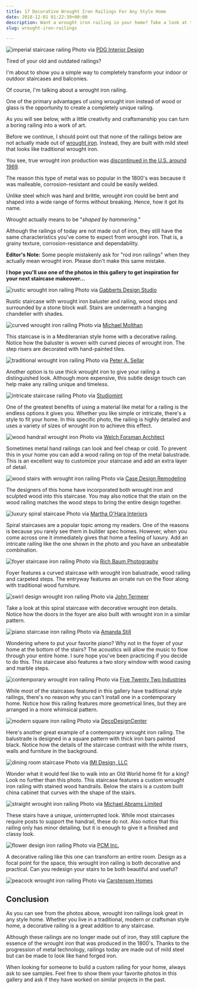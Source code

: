 ```yaml
---
title: 17 Decorative Wrought Iron Railings For Any Style Home
date: 2018-12-01 01:22:39+00:00
description: Want a wrought iron railing in your home? Take a look at these staircase handrails before you go anywhere else. You might be surprised what we discovered.
slug: wrought-iron-railings

---
```


![imperial staircase railing](https://www.doorwaysmagazine.com/wp-content/uploads/imperial_staircase_iron_railings.jpg) 
Photo via [PDG Interior Design](http://www.houzz.com/photos/6107130/Portfolio-traditional-staircase-other-metro)

Tired of your old and outdated railings?

I'm about to show you a simple way to completely transform your indoor or outdoor staircases and balconies. 

Of course, I'm talking about a wrought iron railing.

One of the primary advantages of using wrought iron instead of wood or glass is the opportunity to create a completely unique railing. 

As you will see below, with a little creativity and craftsmanship you can turn a boring railing into a work of art.

Before we continue, I should point out that none of the railings below are not actually made out of [wrought iron](https://en.wikipedia.org/wiki/Wrought_iron). Instead, they are built with mild steel that looks like traditional wrought iron. 

You see, true wrought iron production was [discontinued in the U.S. around 1969](http://www.artmetal.com/project/NOMMA/WROUGHT.HTM).

The reason this type of metal was so popular in the 1800's was because it was malleable, corrosion-resistant and could be easily welded. 

Unlike steel which was hard and brittle, wrought iron could be bent and shaped into a wide range of forms without breaking. Hence, how it got its name. 

Wrought actually means to be "_shaped by hammering._"

Although the railings of today are not made out of iron, they still have the same characteristics you've come to expect from wrought iron. That is, a grainy texture, corrosion-resistance and dependability.

**Editor's Note:** Some people mistakenly ask for "rod iron railings" when they actually mean wrought iron. Please don't make this same mistake.

**I hope you'll use one of the photos in this gallery to get inspiration for your next staircase makeover...**

![rustic wrought iron railing](https://www.doorwaysmagazine.com/wp-content/uploads/rustic_wrought_iron_railing.jpg) 
Photo via [Gabberts Design Studio](http://www.houzz.com/photos/693620/Staircase-rustic-staircase-minneapolis)

Rustic staircase with wrought iron baluster and railing, wood steps and surrounded by a stone block wall. Stairs are underneath a hanging chandelier with shades.

![curved wrought iron railing](https://www.doorwaysmagazine.com/wp-content/uploads/curved_wrought_iron_railing.jpg) 
Photo via [Michael Molthan](http://www.houzz.com/photos/2527502/MICHAEL-MOLTHAN-LUXURY-HOMES-INTERIOR-DESIGN-GROUP-mediterranean-staircase-dallas)

This staircase is in a Mediteranian style home with a decorative railing. Notice how the baluster is woven with curved pieces of wrought iron. The step risers are decorated with hand-painted tiles.

![traditional wrought iron railing](https://www.doorwaysmagazine.com/wp-content/uploads/traditional_wrought_iron_railing.jpg) 
Photo via [Peter A. Sellar](http://www.houzz.com/photos/74075/Staircase-traditional-staircase-toronto)

Another option is to use thick wrought iron to give your railing a distinguished look. Although more expensive, this subtle design touch can help make any railing unique and timeless.

![intricate staircase railing](https://www.doorwaysmagazine.com/wp-content/uploads/intricate_staircase_railing.jpg) 
Photo via [Studiomint](http://www.houzz.com/photos/8916439/10-Mulgoa-St-Brighton-traditional-staircase-melbourne)

One of the greatest benefits of using a material like metal for a railing is the endless options it gives you. Whether you like simple or intricate, there's a style to fit your home. In this specific photo, the railing is highly detailed and uses a variety of sizes of wrought iron to achieve this effect.

![wood handrail wrought iron](https://www.doorwaysmagazine.com/wp-content/uploads/wood_handrail_wrought_iron.jpg) 
Photo via [Welch Forsman Architect](http://www.houzz.com/photos/1386245/LEED-Led-Summit-Splendor-traditional-staircase-minneapolis)

Sometimes metal hand railings can look and feel cheap or cold. To prevent this in your home you can add a wood railing on top of the metal balustrade. This is an excellent way to customize your staircase and add an extra layer of detail.

![wood stairs with wrought iron railing](https://www.doorwaysmagazine.com/wp-content/uploads/wood_wrought_iron_railing.jpg) 
Photo via [Case Design Remodeling](http://www.houzz.com/photos/87119/Case-Design-Remodeling-Inc-traditional-staircase-dc-metro)

The designers of this home have incorporated both wrought iron and sculpted wood into this staircase. You may also notice that the stain on the wood railing matches the wood steps to bring the entire design together.

![luxury spiral staircase](https://www.doorwaysmagazine.com/wp-content/uploads/luxury_spiral_staircase.jpg) 
Photo via [Martha O'Hara Interiors](http://www.houzz.com/photos/420729/Merilane-Avenue-Residence-2-Staircase-traditional-staircase-minneapolis)

Spiral staircases are a popular topic among my readers. One of the reasons is because you rarely see them in builder spec homes. However, when you come across one it immediately gives that home a feeling of luxury. Add an intricate railing like the one shown in the photo and you have an unbeatable combination.

![foyer staircase iron railing](https://www.doorwaysmagazine.com/wp-content/uploads/foyer_staircase_iron_railing.jpg) 
Photo via [Rich Baum Photography](http://www.houzz.com/photos/11473288/Spaces-mediterranean-staircase-sacramento)

Foyer features a curved staircase with wrought iron balustrade, wood railing and carpeted steps. The entryway features an ornate run on the floor along with traditional wood furniture.

![swirl design wrought iron railing](https://www.doorwaysmagazine.com/wp-content/uploads/swirl_wrought_iron_railing.jpg) 
Photo via [John Termeer](http://www.houzz.com/photos/102972/Stairways-mediterranean-staircase-houston)

Take a look at this spiral staircase with decorative wrought iron details. Notice how the doors in the foyer are also built with wrought iron in a similar pattern. 

![piano staircase iron railing](https://www.doorwaysmagazine.com/wp-content/uploads/piano_staircase_iron_railing.jpg) 
Photo via [Amanda Still](http://www.houzz.com/photos/357325/Tuscan-Staircase-traditional-staircase-austin)

Wondering where to put your favorite piano? Why not in the foyer of your home at the bottom of the stairs? The acoustics will allow the music to flow through your entire home. I sure hope you've been practicing if you decide to do this. This staircase also features a two story window with wood casing and marble steps.

![contemporary wrought iron railing](https://www.doorwaysmagazine.com/wp-content/uploads/contemporary_wrought_iron_railing.jpg) Photo via [Five Twenty Two Industries](http://www.houzz.com/photos/68281/Hoffman-contemporary-staircase-san-francisco)

While most of the staircases featured in this gallery have traditional style railings, there's no reason why you can't install one in a contemporary home. Notice how this railing features more geometrical lines, but they are arranged in a more whimsical pattern.

![modern square iron railing](https://www.doorwaysmagazine.com/wp-content/uploads/modern_square_iron_railing.jpg) 
Photo via [DecoDesignCenter](http://www.houzz.com/photos/211525/Modern-Design-Steel-Staircase-Railings-modern-staircase-other-metro)

Here's another great example of a contemporary wrought iron railing. The balustrade is designed in a square pattern with thick iron bars painted black. Notice how the details of the staircase contrast with the white risers, walls and furniture in the background.


![dining room staircase](https://www.doorwaysmagazine.com/wp-content/uploads/dining_room_staircase.jpg) 
Photo via [IMI Design, LLC](http://www.houzz.com/photos/4886055/Old-World-Chandler-traditional-dining-room-phoenix)

Wonder what it would feel like to walk into an Old World home fit for a king? Look no further than this photo. This staircase features a custom wrought iron railing with stained wood handrails. Below the stairs is a custom built china cabinet that curves with the shape of the stairs.


![straight wrought iron railing](https://www.doorwaysmagazine.com/wp-content/uploads/straight_wrought_iron_railing.jpg) 
Photo via [Michael Abrams Limited](http://www.houzz.com/photos/217825/Wolfram-Foyer-traditional-staircase-chicago)

These stairs have a unique, uninterrupted look. While most staircases require posts to support the handrail, these do not. Also notice that this railing only has minor detailing, but it is enough to give it a finished and classy look.

![flower design iron railing](https://www.doorwaysmagazine.com/wp-content/uploads/flowers_iron_railing.jpg) 
Photo via [PCM Inc.](http://www.houzz.com/photos/16973492/Brentwood-Residence-traditional-staircase-toronto)

A decorative railing like this one can transform an entire room. Design as a focal point for the space, this wrought iron railing is both decorative and practical. Can you redesign your stairs to be both beautiful and useful?


![peacock wrought iron railing](https://www.doorwaysmagazine.com/wp-content/uploads/peacock_wrought_iron_railing.jpg) 
Photo via [Carstensen Homes](http://www.houzz.com/photos/7224130/The-Mediterranean-Custom-Home-mediterranean-entry-milwaukee)



## Conclusion



As you can see from the photos above, wrought iron railings look great in any style home. Whether you live in a traditional, modern or craftsman style home, a decorative railing is a great addition to any staircase.

Although these railings are no longer made out of iron, they still capture the essence of the wrought iron that was produced in the 1800's. Thanks to the progression of metal technology, railings today are made out of mild steel but can be made to look like hand forged iron.

When looking for someone to build a custom railing for your home, always ask to see samples. Feel free to show them your favorite photos in this gallery and ask if they have worked on similar projects in the past.
